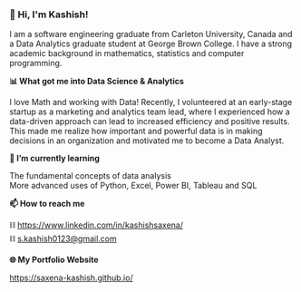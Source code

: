### 👋 Hi, I'm Kashish!

I am a software engineering graduate from Carleton University, Canada and a Data Analytics graduate student at George Brown College. I have a strong academic background in mathematics, statistics and computer programming.

**📊 What got me into Data Science & Analytics**

I love Math and working with Data! Recently, I volunteered at an early-stage startup as a marketing and analytics team lead, where I experienced how a data-driven approach can lead to increased efficiency and positive results. This made me realize how important and powerful data is in making decisions in an organization and motivated me to become a Data Analyst.

**🌱 I’m currently learning**

The fundamental concepts of data analysis\
More advanced uses of Python, Excel, Power BI, Tableau and SQL   

**📫 How to reach me**

⛓ https://www.linkedin.com/in/kashishsaxena/ \
⛓ s.kashish0123@gmail.com

**🌐 My Portfolio Website**

 https://saxena-kashish.github.io/

<!--
**Kashish-Saxena/Kashish-Saxena** is a ✨ _special_ ✨ repository because its `README.md` (this file) appears on your GitHub profile.

Here are some ideas to get you started:

- 🔭 I’m currently working on ...
- 🌱 I’m currently learning ...
- 👯 I’m looking to collaborate on ...
- 🤔 I’m looking for help with ...
- 💬 Ask me about ...
- 📫 How to reach me: ...
- 😄 Pronouns: ...
- ⚡ Fun fact: ...
-->
